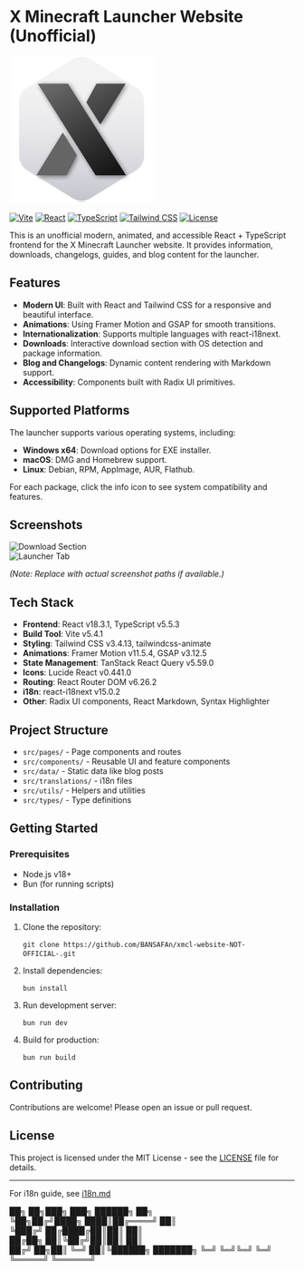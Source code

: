 # X Minecraft Launcher Website (Unofficial)

![X Minecraft Launcher Logo](public/PhotoXMCL/logo.png)

[![Vite](https://img.shields.io/badge/Vite-5.4.1-646cff?logo=vite)](https://vitejs.dev/) [![React](https://img.shields.io/badge/React-18.3.1-61dafb?logo=react)](https://reactjs.org/) [![TypeScript](https://img.shields.io/badge/TypeScript-5.5.3-3178c6?logo=typescript)](https://www.typescriptlang.org/) [![Tailwind CSS](https://img.shields.io/badge/Tailwind_CSS-3.4.13-38b2ac?logo=tailwindcss)](https://tailwindcss.com/) [![License](https://img.shields.io/badge/License-MIT-lightgrey)]()

This is an unofficial modern, animated, and accessible React + TypeScript frontend for the X Minecraft Launcher website. It provides information, downloads, changelogs, guides, and blog content for the launcher.

## Features

- **Modern UI**: Built with React and Tailwind CSS for a responsive and beautiful interface.
- **Animations**: Using Framer Motion and GSAP for smooth transitions.
- **Internationalization**: Supports multiple languages with react-i18next.
- **Downloads**: Interactive download section with OS detection and package information.
- **Blog and Changelogs**: Dynamic content rendering with Markdown support.
- **Accessibility**: Components built with Radix UI primitives.

## Supported Platforms

The launcher supports various operating systems, including:

- **Windows x64**: Download options for EXE installer.
- **macOS**: DMG and Homebrew support.
- **Linux**: Debian, RPM, AppImage, AUR, Flathub.

For each package, click the info icon to see system compatibility and features.

## Screenshots

![Download Section](public/screenshots/download-section.png)  
![Launcher Tab](public/screenshots/launcher-tab.png)

*(Note: Replace with actual screenshot paths if available.)*

## Tech Stack

- **Frontend**: React v18.3.1, TypeScript v5.5.3
- **Build Tool**: Vite v5.4.1
- **Styling**: Tailwind CSS v3.4.13, tailwindcss-animate
- **Animations**: Framer Motion v11.5.4, GSAP v3.12.5
- **State Management**: TanStack React Query v5.59.0
- **Icons**: Lucide React v0.441.0
- **Routing**: React Router DOM v6.26.2
- **i18n**: react-i18next v15.0.2
- **Other**: Radix UI components, React Markdown, Syntax Highlighter

## Project Structure

- `src/pages/` - Page components and routes
- `src/components/` - Reusable UI and feature components
- `src/data/` - Static data like blog posts
- `src/translations/` - i18n files
- `src/utils/` - Helpers and utilities
- `src/types/` - Type definitions

## Getting Started

### Prerequisites

- Node.js v18+ 
- Bun (for running scripts)

### Installation

1. Clone the repository:
   ```
   git clone https://github.com/BANSAFAn/xmcl-website-NOT-OFFICIAL-.git
   ```

2. Install dependencies:
   ```
   bun install
   ```

3. Run development server:
   ```
   bun run dev
   ```

4. Build for production:
   ```
   bun run build
   ```

## Contributing

Contributions are welcome! Please open an issue or pull request.

## License

This project is licensed under the MIT License - see the [LICENSE](LICENSE) file for details.

---

For i18n guide, see [i18n.md](i18n.md)

██╗  ██╗███╗   ███╗ ██████╗ ██╗     
╚██╗██╔╝████╗ ████║██╔════╝ ██║     
 ╚███╔╝ ██╔████╔██║██║      ██║     
 ██╔██╗ ██║╚██╔╝██║██║      ██║     
██╔╝ ██╗██║ ╚═╝ ██║╚██████╗ ███████╗
╚═╝  ╚═╝╚═╝     ╚═╝ ╚═════╝ ╚══════╝